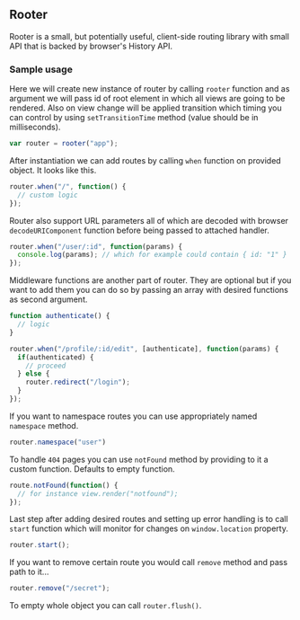 ## Rooter

Rooter is a small, but potentially useful, client-side routing library with small API that is backed by browser's
History API.

### Sample usage

Here we will create new instance of router by calling `rooter` function and as
argument we will pass id of root element in which all views are going to be rendered.
Also on view change will be applied transition which timing you can control by
using `setTransitionTime` method (value should be in milliseconds).

```javascript
var router = rooter("app");
```

After instantiation we can add routes by calling `when` function on provided
object. It looks like this.

```javascript
router.when("/", function() {
  // custom logic
});
```

Router also support URL parameters all of which are decoded with browser
`decodeURIComponent` function before being passed to attached handler.

```javascript
router.when("/user/:id", function(params) {
  console.log(params); // which for example could contain { id: "1" } 
});
```

Middleware functions are another part of router. They are optional but if you
want to add them you can do so by passing an array with desired functions as
second argument.

```javascript
function authenticate() {
  // logic
}

router.when("/profile/:id/edit", [authenticate], function(params) {
  if(authenticated) {
    // proceed
  } else {
    router.redirect("/login");
  }
});
```

If you want to namespace routes you can use appropriately named `namespace`
method.


```javascript
router.namespace("user")
```

To handle `404` pages you can use `notFound` method by providing to it a custom
function. Defaults to empty function.

```javascript
route.notFound(function() {
  // for instance view.render("notfound");
});
```

Last step after adding desired routes and setting up error handling is to call `start` function which will
monitor for changes on `window.location` property.

```javascript
router.start();
```

If you want to remove certain route you would call `remove` method and pass path
to it...

```javascript
router.remove("/secret");
```

To empty whole object you can call `router.flush()`.
